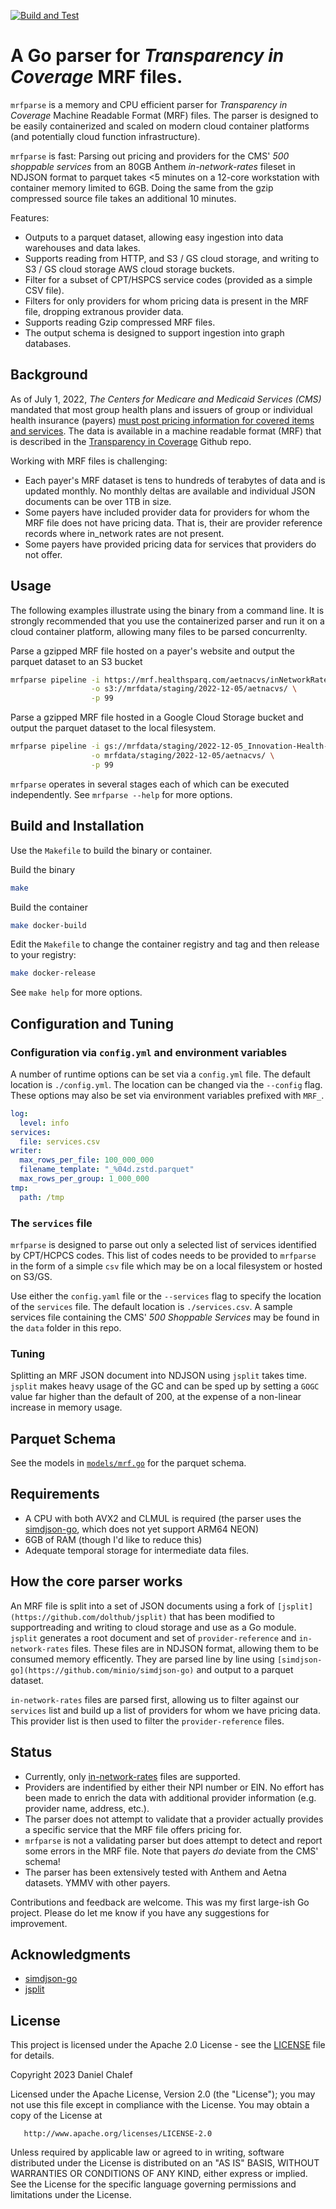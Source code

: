 [![Build and Test](https://github.com/danielchalef/mrfparse/actions/workflows/main.yml/badge.svg)](https://github.com/danielchalef/mrfparse/actions/workflows/main.yml)

# A Go parser for _Transparency in Coverage_ MRF files.
`mrfparse` is a memory and CPU efficient parser for _Transparency in Coverage_ Machine Readable Format (MRF) files. The parser is designed to be easily containerized and scaled on modern cloud container platforms (and potentially cloud function infrastructure).

`mrfparse` is fast: Parsing out pricing and providers for the CMS' _500 shoppable services_ from an 80GB Anthem _in-network-rates_ fileset in NDJSON format to parquet takes <5 minutes on a 12-core workstation with container memory limited to 6GB. Doing the same from the gzip compressed source file takes an additional 10 minutes.

Features:

- Outputs to a parquet dataset, allowing easy ingestion into data warehouses and data lakes.
- Supports reading from HTTP, and S3 / GS cloud storage, and writing to S3 / GS cloud storage AWS cloud storage buckets.
- Filter for a subset of CPT/HSPCS service codes (provided as a simple CSV file).
- Filters for only providers for whom pricing data is present in the MRF file, dropping extranous provider data.
- Supports reading Gzip compressed MRF files.
- The output schema is designed to support ingestion into graph databases.

## Background
As of July 1, 2022, _The Centers for Medicare and Medicaid Services (CMS)_ mandated that most group health plans and issuers of group or individual health insurance (payers) [must post pricing information for covered items and services](https://www.cms.gov/healthplan-price-transparency/public-data). The data is available in a machine readable format (MRF) that is described in the [Transparency in Coverage](https://github.com/CMSgov/price-transparency-guide) Github repo.

Working with MRF files is challenging:
- Each payer's MRF dataset is tens to hundreds of terabytes of data and is updated monthly. No monthly deltas are available and individual JSON documents can be over 1TB in size.
- Some payers have included provider data for providers for whom the MRF file does not have pricing data. That is, their are provider reference records where in_network rates are not present.
- Some payers have provided pricing data for services that providers do not offer.

## Usage
The following examples illustrate using the binary from a command line. It is strongly recommended that you use the containerized parser and run it on a cloud container platform, allowing many files to be parsed concurrenlty.


Parse a gzipped MRF file hosted on a payer's website and output the parquet dataset to an S3 bucket
```bash
mrfparse pipeline -i https://mrf.healthsparq.com/aetnacvs/inNetworkRates/2022-12-05_Innovation-Health-Plan-Inc.json.gz \
                  -o s3://mrfdata/staging/2022-12-05/aetnacvs/ \
                  -p 99
```


Parse a gzipped MRF file hosted in a Google Cloud Storage bucket and output the parquet dataset to the local filesystem.
```bash
mrfparse pipeline -i gs://mrfdata/staging/2022-12-05_Innovation-Health-Plan-Inc.json.gz \
                  -o mrfdata/staging/2022-12-05/aetnacvs/ \
                  -p 99
```

`mrfparse` operates in several stages each of which can be executed independently. See `mrfparse --help` for more options.

## Build and Installation
Use the `Makefile` to build the binary or container. 

Build the binary
```bash
make 
```

Build the container
```bash
make docker-build
```

Edit the `Makefile` to change the container registry and tag and then release to your registry:
```bash
make docker-release
```

See `make help` for more options.

## Configuration and Tuning

### Configuration via `config.yml` and environment variables

A number of runtime options can be set via a `config.yml` file. The default location is `./config.yml`. The location can be changed via the `--config` flag. These options may also be set via environment variables prefixed with `MRF_`.
```yaml
log:
  level: info
services:
  file: services.csv
writer:
  max_rows_per_file: 100_000_000
  filename_template: "_%04d.zstd.parquet"
  max_rows_per_group: 1_000_000
tmp:
  path: /tmp
```

### The `services` file
`mrfparse` is designed to parse out only a selected list of services identified by CPT/HCPCS codes. This list of codes needs to be provided to `mrfparse` in the form of a simple `csv` file which may be on a local filesystem or hosted on S3/GS. 

Use either the `config.yaml` file or the `--services` flag to specify the location of the `services` file. The default location is `./services.csv`. A sample services file containing the CMS' _500 Shoppable Services_ may be found in the `data` folder in this repo.

### Tuning
Splitting an MRF JSON document into NDJSON using `jsplit` takes time. `jsplit` makes heavy usage of the GC and can be sped up by setting a `GOGC` value far higher than the default of 200, at the expense of a non-linear increase in memory usage.

## Parquet Schema

See the models in [`models/mrf.go`](pkg/mrfparse/models/mrf.go) for the parquet schema.

## Requirements
- A CPU with both AVX2 and CLMUL is required (the parser uses the [simdjson-go](https://github.com/minio/simdjson-go), which does not yet support ARM64 NEON)
- 6GB of RAM (though I'd like to reduce this)
- Adequate temporal storage for intermediate data files.

## How the core parser works
An MRF file is split into a set of JSON documents using a fork of `[jsplit](https://github.com/dolthub/jsplit)` that has been modified to supportreading and writing to cloud storage and use as a Go module. `jsplit` generates a root document and set of `provider-reference` and `in-network-rates` files. These files are in NDJSON format, allowing them to be consumed memory efficently. They are parsed line by line using `[simdjson-go](https://github.com/minio/simdjson-go)` and output to a parquet dataset.

`in-network-rates` files are parsed first, allowing us to filter against our `services` list and build up a list of providers for whom we have pricing data. This provider list is then used to filter the `provider-reference` files. 

## Status
- Currently, only [in-network-rates](https://github.com/CMSgov/price-transparency-guide/tree/master/schemas/in-network-rates) files are supported. 
- Providers are indentified by either their NPI number or EIN. No effort has been made to enrich the data with additional provider information (e.g. provider name, address, etc.).
- The parser does not attempt to validate that a provider actually provides a specific service that the MRF file offers pricing for.
- `mrfparse` is not a validating parser but does attempt to detect and report some errors in the MRF file. Note that payers _do_ deviate from the CMS' schema!
- The parser has been extensively tested with Anthem and Aetna datasets. YMMV with other payers.

Contributions and feedback are welcome. This was my first large-ish Go project. Please do let me know if you have any suggestions for improvement.

## Acknowledgments
- [simdjson-go](https://github.com/minio/simdjson-go)
- [jsplit](https://github.com/dolthub/jsplit)

## License
This project is licensed under the Apache 2.0 License - see the [LICENSE](LICENSE) file for details.

   Copyright 2023 Daniel Chalef

   Licensed under the Apache License, Version 2.0 (the "License");
   you may not use this file except in compliance with the License.
   You may obtain a copy of the License at

       http://www.apache.org/licenses/LICENSE-2.0

   Unless required by applicable law or agreed to in writing, software
   distributed under the License is distributed on an "AS IS" BASIS,
   WITHOUT WARRANTIES OR CONDITIONS OF ANY KIND, either express or implied.
   See the License for the specific language governing permissions and
   limitations under the License.
